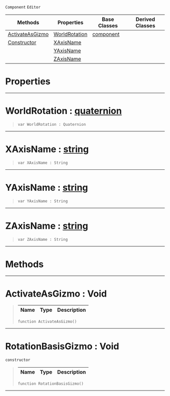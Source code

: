  `Component` `Editor`



|Methods|Properties|Base Classes|Derived Classes|
|---|---|---|---|
|[ ActivateAsGizmo](rotationbasisgizmo.md#activateasgizmo-void)|[ WorldRotation](rotationbasisgizmo.md#worldrotation-zilch-engin)|[component](component.md)| |
|[ Constructor](rotationbasisgizmo.md#rotationbasisgizmo-void)|[ XAxisName](rotationbasisgizmo.md#xaxisname-zilch-engine-do)| | |
| |[ YAxisName](rotationbasisgizmo.md#yaxisname-zilch-engine-do)| | |
| |[ ZAxisName](rotationbasisgizmo.md#zaxisname-zilch-engine-do)| | |


 #  Properties


---  
 #  WorldRotation : [quaternion](../nada_base_types/quaternion.md)

> 
> ``` lang=cpp, name=Nada
> var WorldRotation : Quaternion


---  
 #  XAxisName : [string](../nada_base_types/string.md)

> 
> ``` lang=cpp, name=Nada
> var XAxisName : String


---  
 #  YAxisName : [string](../nada_base_types/string.md)

> 
> ``` lang=cpp, name=Nada
> var YAxisName : String


---  
 #  ZAxisName : [string](../nada_base_types/string.md)

> 
> ``` lang=cpp, name=Nada
> var ZAxisName : String


---  
 #  Methods


---  
 #  ActivateAsGizmo : Void

> 
> |Name|Type|Description|
> |---|---|---|
> ``` lang=cpp, name=Nada
> function ActivateAsGizmo()
> ``` 


---  
 #  RotationBasisGizmo : Void

 `constructor`

> 
> |Name|Type|Description|
> |---|---|---|
> ``` lang=cpp, name=Nada
> function RotationBasisGizmo()
> ``` 


---  
 

 